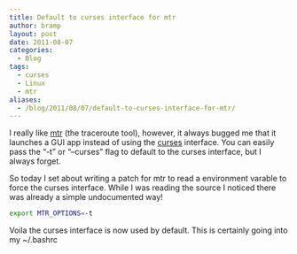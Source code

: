 ```yaml
---
title: Default to curses interface for mtr
author: bramp
layout: post
date: 2011-08-07
categories:
  - Blog
tags:
  - curses
  - Linux
  - mtr
aliases:
  - /blog/2011/08/07/default-to-curses-interface-for-mtr/
---
```

I really like [mtr][1] (the traceroute tool), however, it always bugged me that it launches a GUI app instead of using the [curses][2] interface. You can easily pass the &#8220;-t&#8221; or &#8220;&#8211;curses&#8221; flag to default to the curses interface, but I always forget.

So today I set about writing a patch for mtr to read a environment varable to force the curses interface. While I was reading the source I noticed there was already a simple undocumented way!

```bash
export MTR_OPTIONS=-t
```

Voila the curses interface is now used by default. This is certainly going into my ~/.bashrc

 [1]: http://www.bitwizard.nl/mtr/
 [2]: http://en.wikipedia.org/wiki/Curses_(programming_library)
 
